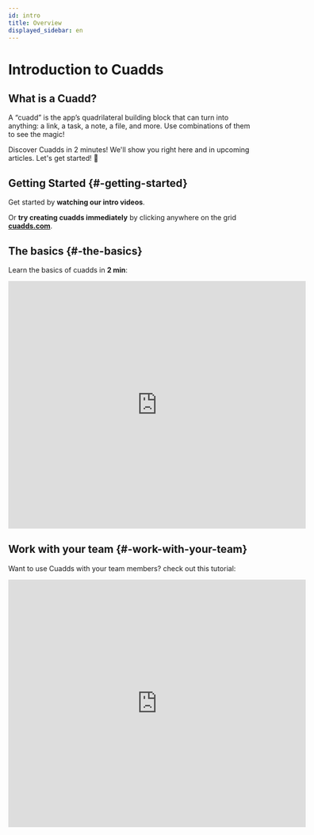 ```yaml
---
id: intro
title: Overview 
displayed_sidebar: en
---
```


# Introduction to Cuadds

## What is a Cuadd?

A “cuadd” is the app’s quadrilateral building block that can turn into anything: a link, a task, a note, a file, and more. Use combinations of them to see the magic!

Discover Cuadds in 2 minutes! We'll show you right here and in upcoming articles. Let's get started! 📍

## Getting Started {#-getting-started}

Get started by **watching our intro videos**.

Or **try creating cuadds immediately** by clicking anywhere on the grid **[cuadds.com](https://cuadds.com)**.

## The basics {#-the-basics}

Learn the basics of cuadds in **2 min**:

<div className="docvideos vp-center">
<iframe className="vp-center docvideos" title="vimeo-player" src="https://player.vimeo.com/video/860251286?h=bb55c82265" width="600" height="500" frameBorder="0" allowFullScreen></iframe>
</div>

## Work with your team {#-work-with-your-team}

Want to use Cuadds with your team members? check out this tutorial:

<div className="docvideos vp-center">
<iframe className="vp-center docvideos" title="vimeo-player" src="https://player.vimeo.com/video/860254459?h=76daa56946" width="600" height="500" frameBorder="0" allowFullScreen></iframe>
</div>
